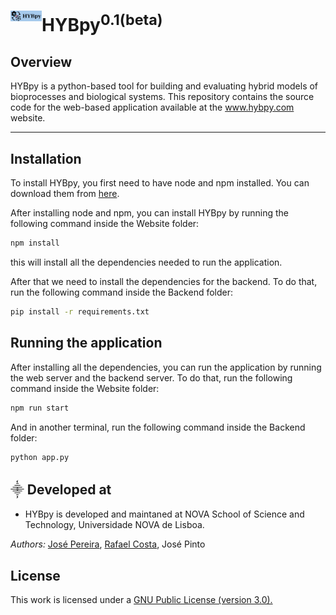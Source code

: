 # HYBpy<sup>0.1(beta)</sup> <img align="left" src="Website/hybpy/src/Image/hybpy_logo.png" width="50" />   


## Overview

HYBpy is a python-based tool for building and evaluating hybrid models of bioprocesses and biological systems.
This repository contains the source code for the web-based application available at the www.hybpy.com website.


________________________________________________________________

## Installation

To install HYBpy, you first need to have node and npm installed. You can download them from [here](https://nodejs.org/en/download/).

After installing node and npm, you can install HYBpy by running the following command inside the Website folder:

```bash
npm install
```

this will install all the dependencies needed to run the application.

After that we need to install the dependencies for the backend. To do that, run the following command inside the Backend folder:

```bash
pip install -r requirements.txt
```

## Running the application

After installing all the dependencies, you can run the application by running the web server and the backend server. To do that, run the following command inside the Website folder:

```bash
npm run start
```

And in another terminal, run the following command inside the Backend folder:

```bash
python app.py
```

## ⸎ Developed at

-   HYBpy is developed and maintaned at NOVA School of Science and Technology, Universidade NOVA de Lisboa.

*Authors:* [José Pereira](https://github.com/joko1712), [Rafael Costa](https://github.com/r-costa), José Pinto

## License

This work is licensed under a <a href="https://www.gnu.org/licenses/gpl-3.0.html"> GNU Public License (version 3.0).</a>
